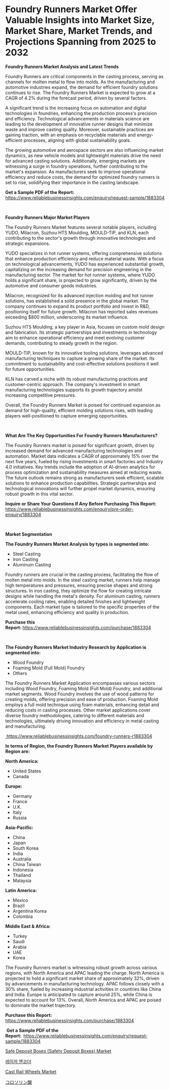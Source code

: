 <p><h1>Foundry Runners Market Offer Valuable Insights into Market Size, Market Share, Market Trends, and Projections Spanning from 2025 to 2032</h1></p><p><strong>Foundry Runners Market Analysis and Latest Trends</strong></p>
<p><p>Foundry Runners are critical components in the casting process, serving as channels for molten metal to flow into molds. As the manufacturing and automotive industries expand, the demand for efficient foundry solutions continues to rise. The Foundry Runners Market is expected to grow at a CAGR of 4.2% during the forecast period, driven by several factors.</p><p>A significant trend is the increasing focus on automation and digital technologies in foundries, enhancing the production process's precision and efficiency. Technological advancements in materials science are leading to the development of innovative runner designs that minimize waste and improve casting quality. Moreover, sustainable practices are gaining traction, with an emphasis on recyclable materials and energy-efficient processes, aligning with global sustainability goals.</p><p>The growing automotive and aerospace sectors are also influencing market dynamics, as new vehicle models and lightweight materials drive the need for advanced casting solutions. Additionally, emerging markets are witnessing a surge in foundry operations, further contributing to the market's expansion. As manufacturers seek to improve operational efficiency and reduce costs, the demand for optimized foundry runners is set to rise, solidifying their importance in the casting landscape.</p></p>
<p><strong>Get a Sample PDF of the Report:&nbsp;</strong> <a href="https://www.reliablebusinessinsights.com/enquiry/request-sample/1883304?utm_campaign=39&utm_medium=2&utm_source=Github&utm_content=ia&utm_term=01032025&utm_id=foundry-runners">https://www.reliablebusinessinsights.com/enquiry/request-sample/1883304</a></p>
<p>&nbsp;</p>
<p><strong>Foundry Runners Major Market Players</strong></p>
<p><p>The Foundry Runners Market features several notable players, including YUDO, Milacron, Suzhou HTS Moulding, MOULD-TIP, and KLN, each contributing to the sector's growth through innovative technologies and strategic expansions.</p><p>YUDO specializes in hot runner systems, offering comprehensive solutions that enhance production efficiency and reduce material waste. With a focus on technological advancements, YUDO has experienced substantial growth, capitalizing on the increasing demand for precision engineering in the manufacturing sector. The market for hot runner systems, where YUDO holds a significant share, is projected to grow significantly, driven by the automotive and consumer goods industries.</p><p>Milacron, recognized for its advanced injection molding and hot runner solutions, has established a solid presence in the global market. The company continues to expand its product portfolio and invest in R&D, positioning itself for future growth. Milacron has reported sales revenues exceeding $800 million, underscoring its market influence.</p><p>Suzhou HTS Moulding, a key player in Asia, focuses on custom mold design and fabrication. Its strategic partnerships and investments in technology aim to enhance operational efficiency and meet evolving customer demands, contributing to steady growth in the region.</p><p>MOULD-TIP, known for its innovative tooling solutions, leverages advanced manufacturing techniques to capture a growing share of the market. Its commitment to sustainability and cost-effective solutions positions it well for future opportunities.</p><p>KLN has carved a niche with its robust manufacturing practices and customer-centric approach. The company's investment in smart manufacturing technologies supports its growth trajectory amidst increasing competitive pressures.</p><p>Overall, the Foundry Runners Market is poised for continued expansion as demand for high-quality, efficient molding solutions rises, with leading players well-positioned to capture emerging opportunities.</p></p>
<p>&nbsp;</p>
<p><strong>What Are The Key Opportunities For Foundry Runners Manufacturers?</strong></p>
<p><p>The Foundry Runners market is poised for significant growth, driven by increased demand for advanced manufacturing technologies and automation. Market data indicates a CAGR of approximately 15% over the next five years, fueled by rising investments in smart factories and Industry 4.0 initiatives. Key trends include the adoption of AI-driven analytics for process optimization and sustainability measures aimed at reducing waste. The future outlook remains strong as manufacturers seek efficient, scalable solutions to enhance production capabilities. Strategic partnerships and technological innovations will further propel market dynamics, ensuring robust growth in this vital sector.</p></p>
<p><strong>Inquire or Share Your Questions If Any Before Purchasing This Report:</strong> <a href="https://www.reliablebusinessinsights.com/enquiry/pre-order-enquiry/1883304?utm_campaign=39&utm_medium=2&utm_source=Github&utm_content=ia&utm_term=01032025&utm_id=foundry-runners">https://www.reliablebusinessinsights.com/enquiry/pre-order-enquiry/1883304</a></p>
<p>&nbsp;</p>
<p><strong>Market Segmentation</strong></p>
<p><strong>The Foundry Runners Market Analysis by types is segmented into:</strong></p>
<p><ul><li>Steel Casting</li><li>Iron Casting</li><li>Aluminum Casting</li></ul></p>
<p><p>Foundry runners are crucial in the casting process, facilitating the flow of molten metal into molds. In the steel casting market, runners help manage high temperatures and pressures, ensuring precise shapes and strong structures. In iron casting, they optimize the flow for creating intricate designs while handling the metal's density. For aluminum casting, runners accelerate cooling rates, enabling detailed finishes and lightweight components. Each market type is tailored to the specific properties of the metal used, enhancing efficiency and quality in production.</p></p>
<p><strong>Purchase this Report:&nbsp;</strong><a href="https://www.reliablebusinessinsights.com/purchase/1883304?utm_campaign=39&utm_medium=2&utm_source=Github&utm_content=ia&utm_term=01032025&utm_id=foundry-runners">https://www.reliablebusinessinsights.com/purchase/1883304</a></p>
<p>&nbsp;</p>
<p><strong>The Foundry Runners Market Industry Research by Application is segmented into:</strong></p>
<p><ul><li>Wood Foundry</li><li>Foaming Mold (Full Mold) Foundry</li><li>Others</li></ul></p>
<p><p>The Foundry Runners Market Application encompasses various sectors including Wood Foundry, Foaming Mold (Full Mold) Foundry, and additional market segments. Wood Foundry involves the use of wood patterns for creating molds, offering precision and ease of production. Foaming Mold employs a full mold technique using foam materials, enhancing detail and reducing costs in casting processes. Other market applications cover diverse foundry methodologies, catering to different materials and technologies, ultimately driving innovation and efficiency in metal casting and manufacturing.</p></p>
<p><a href="https://www.reliablebusinessinsights.com/foundry-runners-r1883304?utm_campaign=39&utm_medium=2&utm_source=Github&utm_content=ia&utm_term=01032025&utm_id=foundry-runners">&nbsp;https://www.reliablebusinessinsights.com/foundry-runners-r1883304</a></p>
<p><strong>In terms of Region, the Foundry Runners Market Players available by Region are:</strong></p>
<p>
    <p> <strong> North America: </strong>
        <ul>
            <li>United States</li>
            <li>Canada</li>
        </ul>
        </p> 
    <p> <strong> Europe: </strong>
        <ul>
            <li>Germany</li>
            <li>France</li>
            <li>U.K.</li>
            <li>Italy</li>
            <li>Russia</li>
        </ul>
        </p> 
    <p> <strong> Asia-Pacific: </strong>
        <ul>
            <li>China</li>
            <li>Japan</li>
            <li>South Korea</li>
            <li>India</li>
            <li>Australia</li>
            <li>China Taiwan</li>
            <li>Indonesia</li>
            <li>Thailand</li>
            <li>Malaysia</li>
        </ul>
        </p> 
    <p> <strong> Latin America: </strong>
        <ul>
            <li>Mexico</li>
            <li>Brazil</li>
            <li>Argentina Korea</li>
            <li>Colombia</li>
        </ul>
        </p> 
    <p> <strong> Middle East & Africa: </strong>
        <ul>
            <li>Turkey</li>
            <li>Saudi</li>
            <li>Arabia</li>
            <li>UAE</li>
            <li>Korea</li>
        </ul>
    </p>
    </p>
<p><p>The Foundry Runners market is witnessing robust growth across various regions, with North America and APAC leading the charge. North America is projected to hold a significant market share of approximately 32%, driven by advancements in manufacturing technology. APAC follows closely with a 30% share, fueled by increasing industrial activities in countries like China and India. Europe is anticipated to capture around 25%, while China is expected to account for 13%. Overall, North America and APAC are poised to dominate the market trajectory.</p></p>
<p><strong>Purchase this Report: </strong><a href="https://www.reliablebusinessinsights.com/purchase/1883304?utm_campaign=39&utm_medium=2&utm_source=Github&utm_content=ia&utm_term=01032025&utm_id=foundry-runners">https://www.reliablebusinessinsights.com/purchase/1883304</a></p>
<p>&nbsp;<strong>Get a Sample PDF of the Report:&nbsp;&nbsp;</strong><a href="https://www.reliablebusinessinsights.com/enquiry/request-sample/1883304?utm_campaign=39&utm_medium=2&utm_source=Github&utm_content=ia&utm_term=01032025&utm_id=foundry-runners">https://www.reliablebusinessinsights.com/enquiry/request-sample/1883304</a></p>
<p><strong></strong></p>
<p><p><a href="https://github.com/arionmp/Market-Research-Report-List-5/blob/main/safe-deposit-boxes-safety-deposit-boxes-market.md?utm_campaign=39&utm_medium=2&utm_source=Github&utm_content=ia&utm_term=01032025&utm_id=foundry-runners">Safe Deposit Boxes (Safety Deposit Boxes) Market</a></p><p><a href="https://github.com/laholand/Market-Research-Report-List-7/blob/main/333812540725.md?utm_campaign=39&utm_medium=2&utm_source=Github&utm_content=ia&utm_term=01032025&utm_id=foundry-runners">레이저 엔코더</a></p><p><a href="https://github.com/moratronak3q/Market-Research-Report-List-1/blob/main/cast-rail-wheels-market.md?utm_campaign=39&utm_medium=2&utm_source=Github&utm_content=ia&utm_term=01032025&utm_id=foundry-runners">Cast Rail Wheels Market</a></p><p><a href="https://github.com/mohamedbakry57/Market-Research-Report-List-7/blob/main/145266040656.md?utm_campaign=39&utm_medium=2&utm_source=Github&utm_content=ia&utm_term=01032025&utm_id=foundry-runners">コロソリン酸</a></p></p>